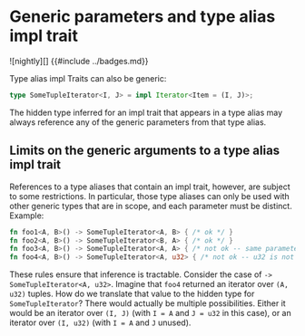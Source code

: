 # Generic parameters and type alias impl trait

![nightly][]
{{#include ../badges.md}}

Type alias impl Traits can also be generic:

```rust
type SomeTupleIterator<I, J> = impl Iterator<Item = (I, J)>;
```

The hidden type inferred for an impl trait that appears in a type alias may always reference any of the generic parameters from that type alias.

## Limits on the generic arguments to a type alias impl trait

References to a type aliases that contain an impl trait, however, are subject to some restrictions. In particular, those type aliases can only be used with other generic types that are in scope, and each parameter must be distinct. Example:

```rust
fn foo1<A, B>() -> SomeTupleIterator<A, B> { /* ok */ }
fn foo2<A, B>() -> SomeTupleIterator<B, A> { /* ok */ }
fn foo3<A, B>() -> SomeTupleIterator<A, A> { /* not ok -- same parameter used twice */ }
fn foo4<A, B>() -> SomeTupleIterator<A, u32> { /* not ok -- u32 is not a type parameter */ }
```

These rules ensure that inference is tractable. Consider the case of `-> SomeTupleIterator<A, u32>`. Imagine that `foo4` returned an iterator over `(A, u32)` tuples. How do we translate that value to the hidden type for `SomeTupleIterator`?  There would actually be multiple possibilities. Either it would be an iterator over `(I, J)` (with `I = A` and `J = u32` in this case), or an iterator over `(I, u32)` (with `I = A` and `J` unused).
